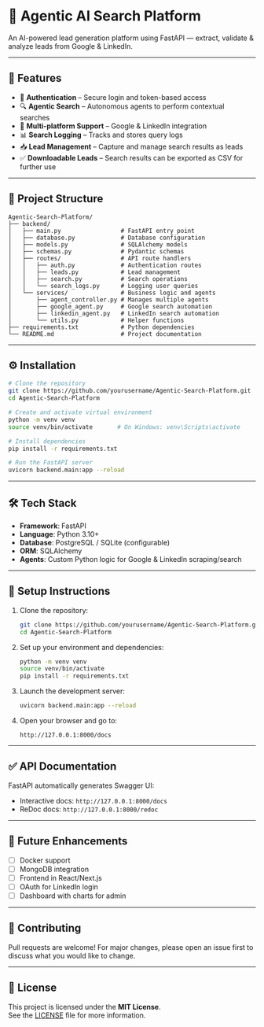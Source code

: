 # 🤖 Agentic AI Search Platform

An AI-powered lead generation platform using FastAPI — extract, validate & analyze leads from Google & LinkedIn.

---

## 🚀 Features

- 🔐 **Authentication** – Secure login and token-based access  
- 🔍 **Agentic Search** – Autonomous agents to perform contextual searches  
- 🧠 **Multi-platform Support** – Google & LinkedIn integration  
- 📊 **Search Logging** – Tracks and stores query logs  
- 📥 **Lead Management** – Capture and manage search results as leads  
- ✅ **Downloadable Leads** – Search results can be exported as CSV for further use  

---

## 📁 Project Structure

```
Agentic-Search-Platform/
├── backend/
│   ├── main.py                 # FastAPI entry point
│   ├── database.py             # Database configuration
│   ├── models.py               # SQLAlchemy models
│   ├── schemas.py              # Pydantic schemas
│   ├── routes/                 # API route handlers
│   │   ├── auth.py             # Authentication routes
│   │   ├── leads.py            # Lead management
│   │   ├── search.py           # Search operations
│   │   └── search_logs.py      # Logging user queries
│   └── services/               # Business logic and agents
│       ├── agent_controller.py # Manages multiple agents
│       ├── google_agent.py     # Google search automation
│       ├── linkedin_agent.py   # LinkedIn search automation
│       └── utils.py            # Helper functions
├── requirements.txt            # Python dependencies
└── README.md                   # Project documentation
```

---

## ⚙️ Installation

```bash
# Clone the repository
git clone https://github.com/yourusername/Agentic-Search-Platform.git
cd Agentic-Search-Platform

# Create and activate virtual environment
python -m venv venv
source venv/bin/activate       # On Windows: venv\Scripts\activate

# Install dependencies
pip install -r requirements.txt

# Run the FastAPI server
uvicorn backend.main:app --reload
```

---

## 🛠️ Tech Stack

- **Framework**: FastAPI  
- **Language**: Python 3.10+  
- **Database**: PostgreSQL / SQLite (configurable)  
- **ORM**: SQLAlchemy  
- **Agents**: Custom Python logic for Google & LinkedIn scraping/search  

---

## 🧪 Setup Instructions

1. Clone the repository:
   ```bash
   git clone https://github.com/yourusername/Agentic-Search-Platform.git
   cd Agentic-Search-Platform
   ```

2. Set up your environment and dependencies:
   ```bash
   python -m venv venv
   source venv/bin/activate
   pip install -r requirements.txt
   ```

3. Launch the development server:
   ```bash
   uvicorn backend.main:app --reload
   ```

4. Open your browser and go to:
   ```
   http://127.0.0.1:8000/docs
   ```

---

## ✅ API Documentation

FastAPI automatically generates Swagger UI:

- Interactive docs: `http://127.0.0.1:8000/docs`
- ReDoc docs: `http://127.0.0.1:8000/redoc`

---

## 📌 Future Enhancements

- [ ] Docker support  
- [ ] MongoDB integration  
- [ ] Frontend in React/Next.js  
- [ ] OAuth for LinkedIn login  
- [ ] Dashboard with charts for admin  

---

## 🤝 Contributing

Pull requests are welcome! For major changes, please open an issue first to discuss what you would like to change.

---

## 📄 License

This project is licensed under the **MIT License**.  
See the [LICENSE](LICENSE) file for more information.
